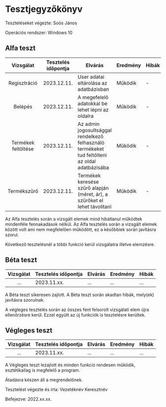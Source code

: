 # Tesztjegyzőkönyv

Teszteléseket végezte: Soós János

Operációs rendszer: Windows 10


## Alfa teszt

| Vizsgálat | Tesztelés időpontja | Elvárás | Eredmény | Hibák |
| :---: | --- | --- | --- | --- |
| Regisztráció | 2023.12.11. | User adatai eltárolása az adatbázisban | Működik | - |
| Belépés | 2023.12.11. | A megefelelő adatokkal be lehet lépni az oldalra | Működik | - |
| Termékek feltöltése | 2023.12.11. | Az admin jogosultsággal rendelkező felhasználó termékeket tud feltölteni az oldal adatbázisába | Működik | - |
| Termékszűrő | 2023.12.11. | Termékek keresése szűrő alapján (méret, ár), a szűrőket el lehet távolítani | Működik | - |

Az Alfa tesztelés során a vizsgált elemek mind hibátlanul működtek mindenféle fennakadások nélkül.
Az Alfa tesztelés során a vizsgált elemek között volt ami nem megfelelően működött, ez a későbbiek során javításra szorul.

Következő tesztelésnél a többi funkció kerül vizsgálatra illetve elemzésre.
## Béta teszt

| Vizsgálat | Tesztelés időpontja | Elvárás | Eredmény | Hibák |
| :---: | --- | --- | --- | --- |
| ... | 2023.11.xx. | ... | ... | ... |

A Béta teszt sikeresen zajlott.
A Béta teszt során akadtan hibák, mely(ek) javításra szorulnak.

A végleges tesztelés során az összes fent felsorolt vizsgálati elem újra ellenőrzésre kerül. Ezzel együtt az új funkciók is tesztelésre kerültek.

## Végleges teszt
| Vizsgálat | Tesztelés időpontja | Elvárás | Eredmény | Hibák |
| :---: | --- | --- | --- | --- |
| ... | 2023.11.xx. | ... | ... | ... |

A Végleges teszt lezajlott és minden funkció rendesen működik, esztétikailag is megfelelő a program.

Átadásra készen áll a megrendelőnek.

Tesztelést végezte és írta: Vezetéknév Keresztnév

Befejezve: 2022.xx.xx.
